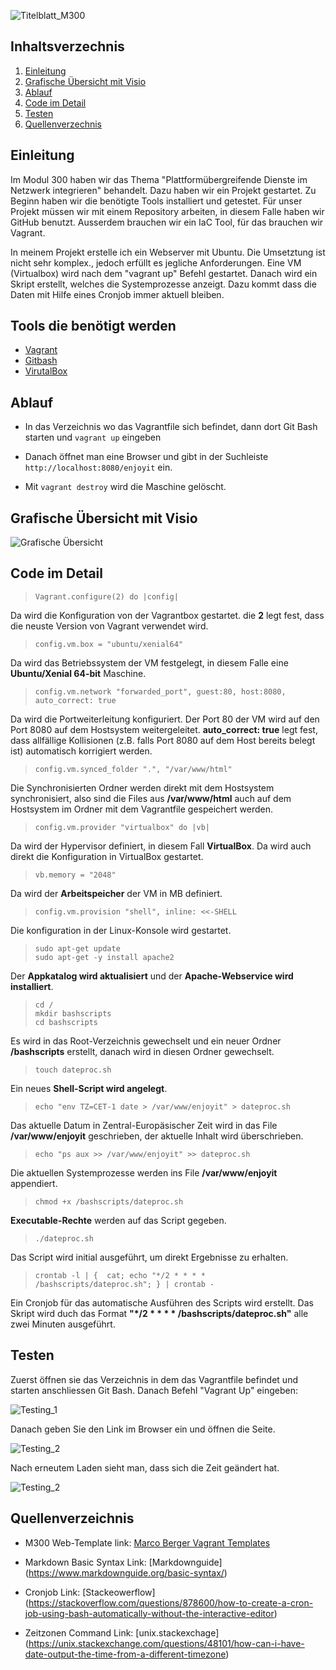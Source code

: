 ![Titelblatt_M300](images/M300_Titelblatt.png)

## Inhaltsverzechnis
1. [Einleitung](#Einleitung)
2. [Grafische Übersicht mit Visio](#Visio)
3. [Ablauf](#Ablauf)
4. [Code im Detail](#Code)
5. [Testen](#testen)
6. [Quellenverzechnis](#Quellen)

## Einleitung <a name="Einleitung"></a>

Im Modul 300 haben wir das Thema "Plattformübergreifende Dienste im Netzwerk integrieren" behandelt. Dazu haben wir ein Projekt gestartet. Zu Beginn haben wir die benötigte Tools installiert und getestet. Für unser Projekt müssen wir mit einem Repository arbeiten, in diesem Falle haben wir GitHub benutzt. Ausserdem brauchen wir ein IaC Tool, für das brauchen wir Vagrant.

In meinem Projekt erstelle ich ein Webserver mit Ubuntu. Die Umsetztung ist nicht sehr komplex., jedoch erfüllt es jegliche Anforderungen. Eine VM (Virtualbox) wird nach dem "vagrant up" Befehl gestartet. Danach wird ein Skript erstellt, welches die Systemprozesse anzeigt. Dazu kommt dass die Daten mit Hilfe eines Cronjob immer aktuell bleiben.

## Tools die benötigt werden

- [Vagrant](https://www.vagrantup.com/)
- [Gitbash](https://git-scm.com/downloads)
- [VirutalBox](https://www.virtualbox.org/)

## Ablauf <a name="Ablauf"></a>

- In das Verzeichnis wo das Vagrantfile sich befindet, dann dort Git Bash starten und `vagrant up` eingeben

- Danach öffnet man eine Browser und gibt in der Suchleiste `http://localhost:8080/enjoyit` ein. 

- Mit `vagrant destroy` wird die Maschine gelöscht.

 
## Grafische Übersicht mit Visio <a name="Visio"></a>
![Grafische Übersicht](images/Netzplan.png)

## Code im Detail <a name="Code"></a>
>`Vagrant.configure(2) do |config|`  

Da wird die Konfiguration von der Vagrantbox gestartet. die **2** legt fest, dass die neuste Version von Vagrant verwendet wird.

>`config.vm.box = "ubuntu/xenial64"`  

Da wird das Betriebssystem der VM festgelegt, in diesem Falle eine **Ubuntu/Xenial 64-bit** Maschine.

>`config.vm.network "forwarded_port", guest:80, host:8080, auto_correct: true`  

Da wird die Portweiterleitung konfiguriert. Der Port 80 der VM wird auf den Port 8080 auf dem Hostsystem weitergeleitet. **auto_correct: true** legt fest, dass allfällige Kollisionen (z.B. falls Port 8080 auf dem Host bereits belegt ist) automatisch korrigiert werden.

>`config.vm.synced_folder ".", "/var/www/html"`  

Die Synchronisierten Ordner werden direkt mit dem Hostsystem synchronisiert, also sind die Files aus **/var/www/html** auch auf dem Hostsystem im Ordner mit dem Vagrantfile gespeichert werden.

>`config.vm.provider "virtualbox" do |vb|`  

Da wird der Hypervisor definiert, in diesem Fall **VirtualBox**. Da wird auch direkt die Konfiguration in VirtualBox gestartet.

>`vb.memory = "2048"`  

Da wird der **Arbeitspeicher** der VM in MB definiert.

>`config.vm.provision "shell", inline: <<-SHELL`  

Die konfiguration in der Linux-Konsole wird gestartet.

>`sudo apt-get update`  
>`sudo apt-get -y install apache2`  

Der **Appkatalog wird aktualisiert** und der **Apache-Webservice wird installiert**.

>`cd /`  
>`mkdir bashscripts`  
>`cd bashscripts`  

Es wird in das Root-Verzeichnis gewechselt und ein neuer Ordner **/bashscripts** erstellt, danach wird in diesen Ordner gewechselt.

>`touch dateproc.sh`  

Ein neues **Shell-Script wird angelegt**.

>`echo "env TZ=CET-1 date > /var/www/enjoyit" > dateproc.sh`  

Das aktuelle Datum in Zentral-Europäsischer Zeit wird in das File **/var/www/enjoyit** geschrieben, der aktuelle Inhalt wird überschrieben.

>`echo "ps aux >> /var/www/enjoyit" >> dateproc.sh`  

Die aktuellen Systemprozesse werden ins File **/var/www/enjoyit** appendiert.

>`chmod +x /bashscripts/dateproc.sh`  

**Executable-Rechte** werden auf das Script gegeben.

>`./dateproc.sh`  

Das Script wird initial ausgeführt, um direkt Ergebnisse zu erhalten.

>`crontab -l | {  cat; echo "*/2 * * * * /bashscripts/dateproc.sh"; } | crontab -`  

Ein Cronjob für das automatische Ausführen des Scripts wird erstellt. Das Skript wird duch das Format **"*/2 * * * * /bashscripts/dateproc.sh"** alle zwei Minuten ausgeführt.

## Testen <a name="testen"></a>

Zuerst öffnen sie das Verzeichnis in dem das Vagrantfile befindet und starten anschliessen Git Bash. Danach Befehl "Vagrant Up" eingeben:

![Testing_1](images/vagrant.png)

Danach geben Sie den Link im Browser ein und öffnen die Seite. 

![Testing_2](images/test_1.png)

Nach erneutem Laden sieht man, dass sich die Zeit geändert hat.

![Testing_2](images/test_2.png)

## Quellenverzeichnis <a name="Quellen"></a>

- M300 Web-Template link: [Marco Berger Vagrant Templates](https://github.com/mc-b/M300/tree/master/vagrant/web)

- Markdown Basic Syntax Link: [Markdownguide] (https://www.markdownguide.org/basic-syntax/)

- Cronjob Link: [Stackeowerflow] (https://stackoverflow.com/questions/878600/how-to-create-a-cron-job-using-bash-automatically-without-the-interactive-editor)

- Zeitzonen Command Link: [unix.stackexchage] (https://unix.stackexchange.com/questions/48101/how-can-i-have-date-output-the-time-from-a-different-timezone)